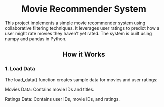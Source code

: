 <center><h1>Movie Recommender System</h1></center>
This project implements a simple movie recommender system using collaborative filtering techniques. It leverages user ratings to predict how a user might rate movies they haven’t yet rated. The system is built using numpy and pandas in Python.

<center><h2>How it Works</h2></center>
<h3>1. Load Data</h3>
The load_data() function creates sample data for movies and user ratings:

Movies Data: Contains movie IDs and titles.

Ratings Data: Contains user IDs, movie IDs, and ratings.
